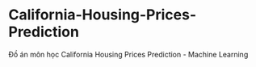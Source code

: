 # California-Housing-Prices-Prediction
Đồ án môn học California Housing Prices Prediction - Machine Learning
